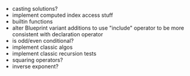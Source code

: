 - casting solutions?
- implement computed index access stuff
- builtin functions
- alter Blueprint variant additions to use "include" operator to be more consistent with declaration operator
- is odd/even conditional?
- implement classic algos
- implement classic recursion tests
- squaring operators?
- inverse exponent?